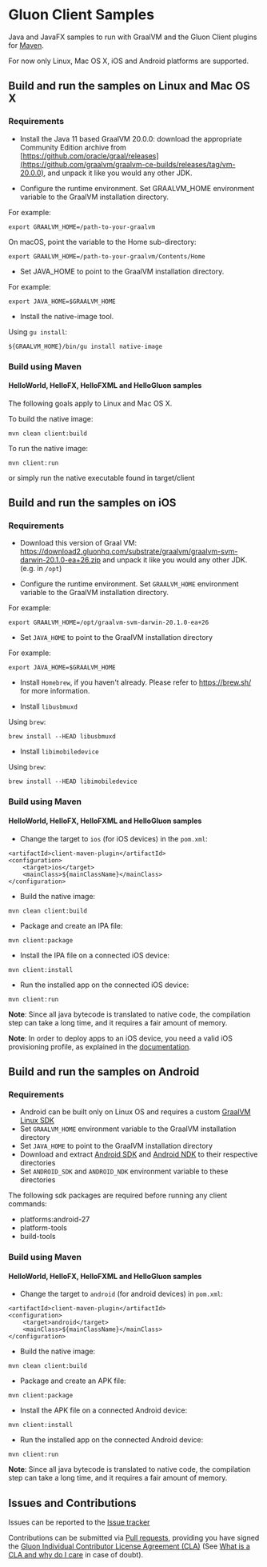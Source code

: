 # Gluon Client Samples

Java and JavaFX samples to run with GraalVM and the Gluon Client plugins for [Maven](https://github.com/gluonhq/client-maven-plugin/).

For now only Linux, Mac OS X, iOS and Android platforms are supported. 

## Build and run the samples on Linux and Mac OS X

### Requirements

* Install the Java 11 based GraalVM 20.0.0: download the appropriate Community Edition archive from [https://github.com/oracle/graal/releases](https://github.com/graalvm/graalvm-ce-builds/releases/tag/vm-20.0.0), and unpack it like you would any other JDK.

* Configure the runtime environment. Set GRAALVM_HOME environment variable to the GraalVM installation directory.

For example:

    export GRAALVM_HOME=/path-to-your-graalvm

On macOS, point the variable to the Home sub-directory:

    export GRAALVM_HOME=/path-to-your-graalvm/Contents/Home

*  Set JAVA_HOME to point to the GraalVM installation directory.

For example:

    export JAVA_HOME=$GRAALVM_HOME

* Install the native-image tool.

Using `gu install`:
    
    ${GRAALVM_HOME}/bin/gu install native-image


### Build using Maven

#### HelloWorld, HelloFX, HelloFXML and HelloGluon samples

The following goals apply to Linux and Mac OS X.

To build the native image:

    mvn clean client:build

To run the native image:

    mvn client:run

or simply run the native executable found in target/client

## Build and run the samples on iOS

### Requirements

* Download this version of Graal VM: https://download2.gluonhq.com/substrate/graalvm/graalvm-svm-darwin-20.1.0-ea+26.zip and unpack it like you would any other JDK. (e.g. in `/opt`)

* Configure the runtime environment. Set `GRAALVM_HOME` environment variable to the GraalVM installation directory.

For example:

    export GRAALVM_HOME=/opt/graalvm-svm-darwin-20.1.0-ea+26

* Set `JAVA_HOME` to point to the GraalVM installation directory

For example:

    export JAVA_HOME=$GRAALVM_HOME

* Install `Homebrew`, if you haven't already. Please refer to https://brew.sh/ for more information.

* Install `libusbmuxd`

Using `brew`:

    brew install --HEAD libusbmuxd

* Install `libimobiledevice`

Using `brew`:

    brew install --HEAD libimobiledevice

### Build using Maven

#### HelloWorld, HelloFX, HelloFXML and HelloGluon samples


* Change the target to `ios` (for iOS devices) in the `pom.xml`:

```
<artifactId>client-maven-plugin</artifactId>
<configuration>
    <target>ios</target>
    <mainClass>${mainClassName}</mainClass>
</configuration>
```

* Build the native image:

```
mvn clean client:build
```

* Package and create an IPA file:

```
mvn client:package
```

* Install the IPA file on a connected iOS device:

```
mvn client:install
```

* Run the installed app on the connected iOS device:

```
mvn client:run
```

**Note**: Since all java bytecode is translated to native code, the compilation step can take a long time, and it requires a fair amount of memory.

**Note**: In order to deploy apps to an iOS device, you need a valid iOS provisioning profile, as explained in the [documentation](https://docs.gluonhq.com/client/#_ios_deployment).

## Build and run the samples on Android

### Requirements

* Android can be built only on Linux OS and requires a custom [GraalVM Linux SDK](http://download2.gluonhq.com/substrate/graalvm/graalvm-svm-linux-20.1.0-ea+26.zip)
* Set `GRAALVM_HOME` environment variable to the GraalVM installation directory
* Set `JAVA_HOME` to point to the GraalVM installation directory
* Download and extract [Android SDK](https://developer.android.com/studio/#command-tools) and [Android NDK](https://developer.android.com/ndk/downloads/) to their respective directories
* Set `ANDROID_SDK` and `ANDROID_NDK` environment variable to these directories
  
The following sdk packages are required before running any client commands:

* platforms:android-27
* platform-tools
* build-tools

### Build using Maven

#### HelloWorld, HelloFX, HelloFXML and HelloGluon samples

* Change the target to `android` (for android devices) in `pom.xml`:

```
<artifactId>client-maven-plugin</artifactId>
<configuration>
    <target>android</target>
    <mainClass>${mainClassName}</mainClass>
</configuration>
```

* Build the native image:

```
mvn clean client:build
```

* Package and create an APK file:

```
mvn client:package
```

* Install the APK file on a connected Android device:

```
mvn client:install
```

* Run the installed app on the connected Android device:

```
mvn client:run
```

**Note**: Since all java bytecode is translated to native code, the compilation step can take a long time, and it requires a fair amount of memory.

## Issues and Contributions ##

Issues can be reported to the [Issue tracker](https://github.com/gluonhq/client-samples/issues)

Contributions can be submitted via [Pull requests](https://github.com/gluonhq/client-samples/pulls), 
providing you have signed the [Gluon Individual Contributor License Agreement (CLA)](https://docs.google.com/forms/d/16aoFTmzs8lZTfiyrEm8YgMqMYaGQl0J8wA0VJE2LCCY) 
(See [What is a CLA and why do I care](https://www.clahub.com/pages/why_cla) in case of doubt).
